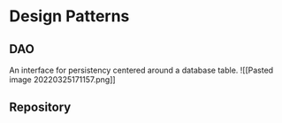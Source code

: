 # Design Patterns
## DAO
An interface for persistency centered around a database table.
![[Pasted image 20220325171157.png]]

## Repository